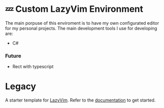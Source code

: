 # 💤  Custom LazyVim Environment

The main porpuse of this enviroment is to have my own configurated editor for my personal projects. The main development tools I use for developing are:

* C#

### Future
* Rect with typescript

# Legacy
A starter template for [LazyVim](https://github.com/LazyVim/LazyVim).
Refer to the [documentation](https://lazyvim.github.io/installation) to get started.
